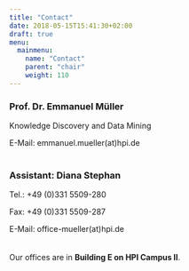 ```yaml
---
title: "Contact"
date: 2018-05-15T15:41:30+02:00
draft: true
menu:
  mainmenu:
    name: "Contact"
    parent: "chair"
    weight: 110
---
```

### Prof. Dr. Emmanuel Müller

Knowledge Discovery and Data Mining

E-Mail: emmanuel.mueller(at)hpi.de
<br><br>
### Assistant: Diana Stephan

Tel.: +49 (0)331 5509-280

Fax: +49 (0)331 5509-287

E-Mail: office-mueller(at)hpi.de
<br><br><br>
Our offices are in **Building E on HPI Campus II**.